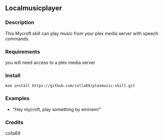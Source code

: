 ## Localmusicplayer

### Description

This Mycroft skill can play music from your plex media server with speech commands.

### Requirements
  you will need access to a plex media server 
    
### Install
  `msm install https://github.com/colla69/plexmusic-skill.git`
  
### Examples
 - "Hey mycroft, play something by eminem!"

### Credits
colla69


